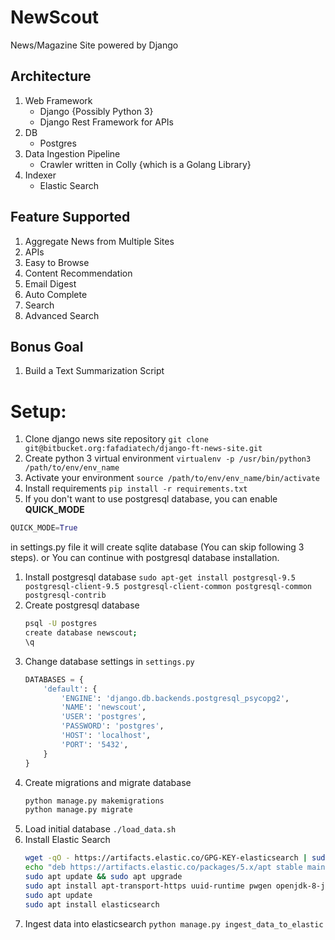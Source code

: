 # NewScout

News/Magazine Site powered by Django

## Architecture

1. Web Framework
    - Django {Possibly Python 3}
    - Django Rest Framework for APIs
1. DB
    - Postgres
1. Data Ingestion Pipeline
    - Crawler written in Colly {which is a Golang Library}
1. Indexer
    - Elastic Search

## Feature Supported

1. Aggregate News from Multiple Sites
1. APIs
1. Easy to Browse
1. Content Recommendation
1. Email Digest
1. Auto Complete
1. Search
1. Advanced Search

## Bonus Goal

1. Build a Text Summarization Script

# Setup:

1. Clone django news site repository `git clone git@bitbucket.org:fafadiatech/django-ft-news-site.git`
1. Create python 3 virtual environment `virtualenv -p /usr/bin/python3 /path/to/env/env_name`
1. Activate your environment `source /path/to/env/env_name/bin/activate`
1. Install requirements `pip install -r requirements.txt`
1. If you don't want to use postgresql database, you can enable **QUICK_MODE**
```python 
QUICK_MODE=True
```
in settings.py file it will create sqlite database (You can skip following 3 steps). or You can continue with postgresql database installation.
1. Install postgresql database `sudo apt-get install postgresql-9.5 postgresql-client-9.5 postgresql-client-common postgresql-common postgresql-contrib`
1. Create postgresql database
    ```sh
    psql -U postgres
    create database newscout;
    \q
    ```
1. Change database settings in `settings.py`
    ```python
    DATABASES = {
        'default': {
            'ENGINE': 'django.db.backends.postgresql_psycopg2',
            'NAME': 'newscout',
            'USER': 'postgres',
            'PASSWORD': 'postgres',
            'HOST': 'localhost',
            'PORT': '5432',
        }
    }
    ```
1. Create migrations and migrate database
    ```sh
    python manage.py makemigrations
    python manage.py migrate
    ```
1. Load initial database `./load_data.sh`
1. Install Elastic Search
    ```sh
    wget -qO - https://artifacts.elastic.co/GPG-KEY-elasticsearch | sudo apt-key add -
    echo "deb https://artifacts.elastic.co/packages/5.x/apt stable main" | sudo tee -a /etc/apt/sources.list.d/elastic-5.x.list
    sudo apt update && sudo apt upgrade
    sudo apt install apt-transport-https uuid-runtime pwgen openjdk-8-jre-headless
    sudo apt update
    sudo apt install elasticsearch
    ```
1. Ingest data into elasticsearch `python manage.py ingest_data_to_elastic`

